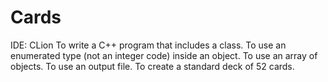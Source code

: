 # Cards
IDE: CLion
To write a C++ program that includes a class.
To use an enumerated type (not an integer code) inside an object.
To use an array of objects.
To use an output file.
To create a standard deck of 52 cards.

